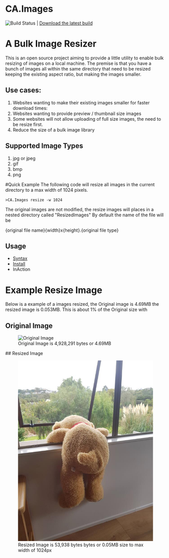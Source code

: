 # CA.Images
![Build Status](https://github.com/codeassociate/CA.Images/actions/workflows/BuildAndTest.yml/badge.svg)
    | [Download the latest build](https://github.com/CodeAssociate/CA.Images/releases/ "Latest Build")

# A Bulk Image Resizer 

This is an open source project aiming to provide a little utility to enable bulk resizing of images on a local machine.
The premise is that you have a bunch of images all within the same directory that need to be resized keeping the existing aspect ratio, but making the images smaller.  

## Use cases:
1. Websites wanting to make their existing images smaller for faster download times:
2. Websites wanting to provide preview / thumbnail size images 
3. Some websites will not allow uploading of full size images, the need to be resize first.
4. Reduce the size of a bulk image library

## Supported Image Types 
1. jpg or jpeg
2. gif 
3. bmp
4. png

#Quick Example 
The following code will resize all images in the current directory to a max width of 1024 pixels. 
``` 
>CA.Images resize -w 1024
```

The original images are not modified, the resize images will places in a nested directory called "ResizedImages" By default the name of the file will be 

{original file name}{width}x{height}.{original file type}

## Usage 
+ [Syntax](/syntax.md) 
+ [Install](/install.md)
+ InAction



# Example Resize Image
Below is a example of a images resized, the Original image is  4.69MB the resized image is 0.053MB. This is about 1% of the Original size with 
## Original Image
<figure>
    <img src="assets/20200330_114409.jpg" alt="Original Image" />
    <figcaption>Original Image is 4,928,291 bytes or 4.69MB</figcaption>
</figure>
## Resized Image
<figure>
    <img src="assets/20200330_114409_1024x600.jpg" alt="Resized Image" />
    <figcaption>Resized Image is 53,938 bytes bytes or 0.05MB size to max width of 1024px</figcaption>
</figure>

